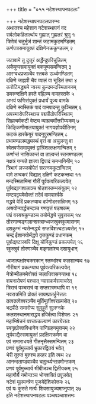 +++
title = "०५५ नटेशस्थापनपटलः"

+++
नटेशस्थापनपटलप्रारम्भः    
अथातश्च महेशान नटेशस्थापनं वद  
सर्वलोकहितार्त्थाय गुह्यात् गुह्यतरं श्रुणु १  
त्रिणेत्रं चतुर्भुजं शान्तं जटामकुटमण्डितम्  
कर्णपत्रसमायुक्तं दक्षिणेनक्रकुण्डलम् २  

जटावामे तु दुत्तूरं अर्द्धेन्दुपरिचूडितम्  
अर्कपुष्पसमायुक्तं बकपुष्पसमन्वितम् ३  
आरग्वधप्रजञ्चैव स्तबकं ऊर्ध्वमण्डितम्  
दक्षिणे जाह्नवी चैव व्यालं वा चूडितं तथा ४  
करोटिमद्ध्यमे न्यस्य कुन्दमन्दस्मिताननम्  
डमरुन्दक्षिणे हस्ते वह्निञ्च वामहस्तके ५  
अभयं फणिसंयुक्तं प्रधार्यं पूज्य वामके  
दक्षिणे स्वस्तिकं पादं वामपादन्तु कुञ्चितम् ६  
अपस्मारोपरिस्थञ्च पद्मपीठोपरिस्थितम्  
सिह्मचर्मकटी वेष्ट्य व्याघ्रचर्मोत्तरीय्यकम् ७  
किङ्किणीमालयायुक्तं नागयज्ञोपवीतिनम्  
कटकं हारकेयूरं पादनूपुरमण्डितम् ८  
प्रभामण्डलमद्ध्यस्थं वृत्तं वा अचुलन्तु वा  
श्वेतवर्णसमायुक्तं द्वात्रिंशल्लक्षणान्वितम् ९  
कर्णान्तं नासिकान्तं वा ताल्वन्तं स्तनमण्डलम्  
नक्षत्रं गण्यते ज्ञात्वा द्विपादं समभागिनीम् १०  
त्रिभागं लज्जयोपेतं सरत्नमकुटान्वितम्  
वामे लम्बकरं विद्यात् दक्षिणे कटकन्तथा ११  
मन्दस्मितामिमां गौरीं पूर्ववत्परिकल्पयेत्  
पूर्ववद्यागशालाञ्च षोडशस्तम्भसंयुतम् १२  
मण्टपद्वयमेवोक्तं तदेवं वामपार्श्वके  
मद्ध्ये वेदिं प्रकल्प्याथ दर्पणोदरसन्निभम् १३  
अश्रयोन्यार्द्धचन्दञ्च गणवृत्तं षडश्रकम्  
पद्मं वस्वश्रकुण्डञ्च तयोर्मद्ध्ये सुवृत्तकम् १४  
तोरणान्मङ्गलान्शस्त्रान्ध्वजस्रुक्स्रुवमासनम्  
दशकुम्भं न्यसेन्मद्ध्ये सप्तविंशत्घटान्न्यसेत् १५  
चन्द्रं ईशानयोर्मद्ध्ये वृत्तकुण्डं प्रधानकम्  
पूर्वाद्यष्टास्वपि दिक्षु योनिकुण्डं प्रकल्पयेत् १६  
स्रुक्स्रुवं तोरणञ्चैव मङ्गलांश्च दशायुधान्  

ध्वजात्पक्षांश्चकरकान् स्तम्भांश्च कलशान्यथ १७  
गौरीयागं प्रकल्प्याथ पूर्ववत्परिकल्पयेत्  
नेत्रोन्मीलनमेवोक्तं जलाधिवासनन्तथा १८  
शयनारोपणं पश्चात् न्यासकर्मसमाचरेत्  
त्रिरात्रं पञ्चरात्रं वा सप्तरात्रमथापि वा १९  
नवरात्रमिति प्रोक्तं सायम्प्रातर्हुनेत्ततः  
तत्वतत्वेश्वरञ्चैव मूर्तिमूर्तीश्वरान्न्यसेत् २०  
भद्रपीठे समारोप्य सुमुहूर्ते सुलग्नके  
कलशस्थानमाराद्ध्य हविर्दत्वा विशेषतः २१  
महाभिषेचनं पश्चात्कल्याणं कारयेत्ततः  
स्वगृह्योक्तविधानेन पाणिग्रहणमुत्तमम् २२  
तूर्यवाद्यैस्समायुक्तं प्रदक्षिणक्रमेण वा  
एवं समाराधयते गीतनृत्तैस्समन्वितम् २३  
प्रणवं पूर्वमुच्चार्य भ्रुकारद्वितयं भवेत्  
भेरी तूरुतं बुरुश्च हरहर इति त्वथ २४  
आनन्दताण्डवञ्चैव चतुर्त्थ्यन्तन्नमोन्तकम्  
प्रणवं पूर्वमुच्चार्य श्रीबीजञ्च द्वितीयकम् २५  
महागौर्यै नमोन्तञ्च भोगशक्तिं प्रपूजयेत्  
नटेशं मूलमन्त्रेण पूजयेद्देशिकोत्तमः २६  
एवं यः कुरुते मर्त्यः शिवसायुज्यमाप्नुयात् २७  
इति नटेशस्थापनपटलः पञ्चपञ्चाशत्तमः  
